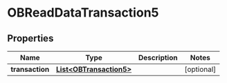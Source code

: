 
# OBReadDataTransaction5

## Properties
Name | Type | Description | Notes
------------ | ------------- | ------------- | -------------
**transaction** | [**List&lt;OBTransaction5&gt;**](OBTransaction5.md) |  |  [optional]



